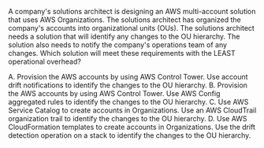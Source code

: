 A company's solutions architect is designing an AWS multi-account solution that uses AWS Organizations. The solutions architect has organized the company's accounts into organizational units (OUs). The solutions architect needs a solution that will identify any changes to the OU hierarchy. The solution also needs to notify the company's operations team of any changes. Which solution will meet these requirements with the LEAST operational overhead? 

A. Provision the AWS accounts by using AWS Control Tower. Use account drift notifications to identify the changes to the OU hierarchy. 
B. Provision the AWS accounts by using AWS Control Tower. Use AWS Config aggregated rules to identify the changes to the OU hierarchy. 
C. Use AWS Service Catalog to create accounts in Organizations. Use an AWS CloudTrail organization trail to identify the changes to the OU hierarchy. 
D. Use AWS CloudFormation templates to create accounts in Organizations. Use the drift detection operation on a stack to identify the changes to the OU hierarchy.